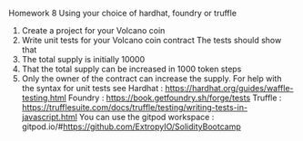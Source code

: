 Homework 8
Using your choice of hardhat, foundry or truffle
1. Create a project for your Volcano coin
2. Write unit tests for your Volcano coin contract
The tests should show that
1. The total supply is initially 10000
2. That the total supply can be increased in 1000 token steps
3. Only the owner of the contract can increase the supply.
For help with the syntax for unit tests see
Hardhat : https://hardhat.org/guides/waffle-testing.html
Foundry : https://book.getfoundry.sh/forge/tests
Truffle : https://trufflesuite.com/docs/truffle/testing/writing-tests-in-javascript.html
You can use the gitpod workspace :
gitpod.io/#https://github.com/ExtropyIO/SolidityBootcamp
